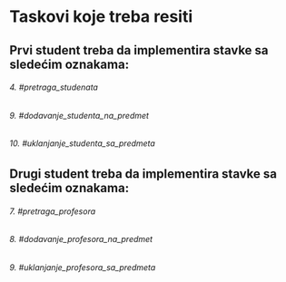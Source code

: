 ﻿# Taskovi koje treba resiti

## Prvi student treba da implementira stavke sa sledećim oznakama:
###### 4. #pretraga_studenata   
###### 9. #dodavanje_studenta_na_predmet 
###### 10. #uklanjanje_studenta_sa_predmeta 

## Drugi student treba da implementira stavke sa sledećim oznakama: 
###### 7. #pretraga_profesora 
###### 8. #dodavanje_profesora_na_predmet 
###### 9. #uklanjanje_profesora_sa_predmeta 


